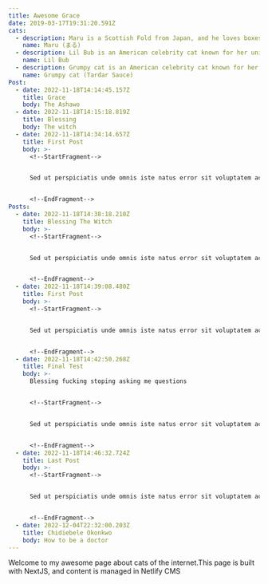 ```yaml
---
title: Awesome Grace
date: 2019-03-17T19:31:20.591Z
cats:
  - description: Maru is a Scottish Fold from Japan, and he loves boxes.
    name: Maru (まる)
  - description: Lil Bub is an American celebrity cat known for her unique appearance.
    name: Lil Bub
  - description: Grumpy cat is an American celebrity cat known for her grumpy appearance.
    name: Grumpy cat (Tardar Sauce)
Post:
  - date: 2022-11-18T14:14:45.157Z
    title: Grace
    body: T﻿he Ashawo
  - date: 2022-11-18T14:15:18.819Z
    title: Blessing
    body: T﻿he witch
  - date: 2022-11-18T14:34:14.657Z
    title: First Post
    body: >-
      <!--StartFragment-->


      Sed ut perspiciatis unde omnis iste natus error sit voluptatem accusantium doloremque laudantium, totam rem aperiam, eaque ipsa quae ab illo inventore veritatis et quasi architecto beatae vitae dicta sunt explicabo. Nemo enim ipsam voluptatem quia voluptas sit aspernatur aut odit aut fugit, sed quia consequuntur magni dolores eos qui ratione voluptatem sequi nesciunt. Neque porro quisquam est, qui dolorem ipsum quia dolor sit amet,


      <!--EndFragment-->
Posts:
  - date: 2022-11-18T14:38:18.210Z
    title: Blessing The Witch
    body: >-
      <!--StartFragment-->


      Sed ut perspiciatis unde omnis iste natus error sit voluptatem accusantium doloremque laudantium, totam rem aperiam, eaque ipsa quae ab illo inventore veritatis et quasi architecto beatae vitae dicta sunt explicabo. Nemo enim ipsam voluptatem quia voluptas sit aspernatur aut odit aut fugit, sed quia consequuntur magni dolores eos qui ratione voluptatem sequi nesciunt. Neque porro quisquam est, qui dolorem ipsum quia dolor sit amet,


      <!--EndFragment-->
  - date: 2022-11-18T14:39:08.480Z
    title: First Post
    body: >-
      <!--StartFragment-->


      Sed ut perspiciatis unde omnis iste natus error sit voluptatem accusantium doloremque laudantium, totam rem aperiam, eaque ipsa quae ab illo inventore veritatis et quasi architecto beatae vitae dicta sunt explicabo. Nemo enim ipsam voluptatem quia voluptas sit aspernatur aut odit aut fugit, sed quia consequuntur magni dolores eos qui ratione voluptatem sequi nesciunt. Neque porro quisquam est, qui dolorem ipsum quia dolor sit amet,


      <!--EndFragment-->
  - date: 2022-11-18T14:42:50.268Z
    title: Final Test
    body: >-
      B﻿lessing fucking stoping asking me questions


      <!--StartFragment-->


      Sed ut perspiciatis unde omnis iste natus error sit voluptatem accusantium doloremque laudantium, totam rem aperiam, eaque ipsa quae ab illo inventore veritatis et quasi architecto beatae vitae dicta sunt explicabo. Nemo enim ipsam voluptatem quia voluptas sit aspernatur aut odit aut fugit, sed quia consequuntur magni dolores eos qui ratione voluptatem sequi nesciunt. Neque porro quisquam est, qui dolorem ipsum quia dolor sit amet,


      <!--EndFragment-->
  - date: 2022-11-18T14:46:32.724Z
    title: Last Post
    body: >-
      <!--StartFragment-->


      Sed ut perspiciatis unde omnis iste natus error sit voluptatem accusantium doloremque laudantium, totam rem aperiam, eaque ipsa quae ab illo inventore veritatis et quasi architecto beatae vitae dicta sunt explicabo. Nemo enim ipsam voluptatem quia voluptas sit aspernatur aut odit aut fugit, sed quia consequuntur magni dolores eos qui ratione voluptatem sequi nesciunt. Neque porro quisquam est, qui dolorem ipsum quia dolor sit amet,


      <!--EndFragment-->
  - date: 2022-12-04T22:32:00.203Z
    title: Chidiebele Okonkwo
    body: H﻿ow to be a doctor
---
```

Welcome to my awesome page about cats of the internet.This page is built with NextJS, and content is managed in Netlify CMS